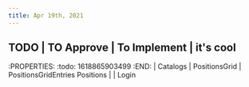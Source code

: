 ```yaml
---
title: Apr 19th, 2021
---
```


## TODO      | TO Approve | To Implement | it's cool
:PROPERTIES:
:todo: 1618865903499
:END:
          | Catalogs
          | PositionsGrid
          | PositionsGridEntries
Positions |
                                      | Login
##
